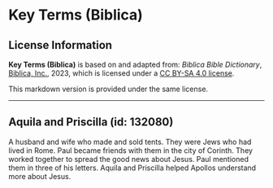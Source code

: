# Key Terms (Biblica)

## License Information

**Key Terms (Biblica)** is based on and adapted from: _Biblica Bible Dictionary_, [Biblica, Inc.](https://www.biblica.com/), 2023, which is licensed under a [CC BY-SA 4.0 license](https://creativecommons.org/licenses/by-sa/4.0/legalcode.en).

This markdown version is provided under the same license.



--------------------------------

## Aquila and Priscilla (id: 132080)

A husband and wife who made and sold tents. They were Jews who had lived in Rome. Paul became friends with them in the city of Corinth. They worked together to spread the good news about Jesus. Paul mentioned them in three of his letters. Aquila and Priscilla helped Apollos understand more about Jesus.


